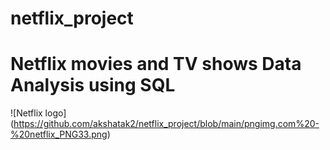# netflix_project
# Netflix movies and TV shows Data Analysis using SQL


![Netflix logo] (https://github.com/akshatak2/netflix_project/blob/main/pngimg.com%20-%20netflix_PNG33.png)
